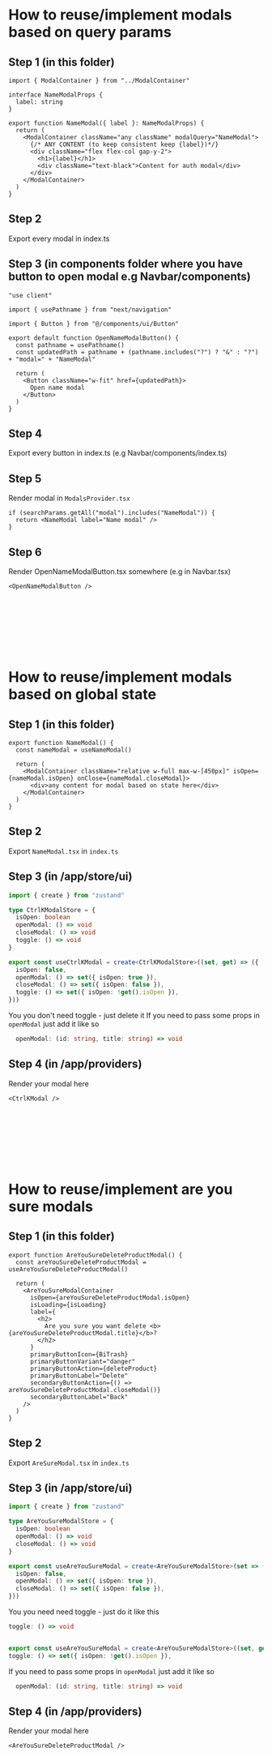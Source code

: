 # How to reuse/implement modals based on query params

## Step 1 (in this folder)

```tsx
import { ModalContainer } from "../ModalContainer"

interface NameModalProps {
  label: string
}

export function NameModal({ label }: NameModalProps) {
  return (
    <ModalContainer className="any className" modalQuery="NameModal">
      {/* ANY CONTENT (to keep consistent keep {label})*/}
      <div className="flex flex-col gap-y-2">
        <h1>{label}</h1>
        <div className="text-black">Content for auth modal</div>
      </div>
    </ModalContainer>
  )
}
```

## Step 2

Export every modal in index.ts

## Step 3 (in components folder where you have button to open modal e.g Navbar/components)

```tsx
"use client"

import { usePathname } from "next/navigation"

import { Button } from "@/components/ui/Button"

export default function OpenNameModalButton() {
  const pathname = usePathname()
  const updatedPath = pathname + (pathname.includes("?") ? "&" : "?") + "modal=" + "NameModal"

  return (
    <Button className="w-fit" href={updatedPath}>
      Open name modal
    </Button>
  )
}
```

## Step 4

Export every button in index.ts (e.g Navbar/components/index.ts)

## Step 5

Render modal in `ModalsProvider.tsx`

```tsx
if (searchParams.getAll("modal").includes("NameModal")) {
  return <NameModal label="Name modal" />
}
```

## Step 6

Render OpenNameModalButton.tsx somewhere (e.g in Navbar.tsx)

```tsx
<OpenNameModalButton />
```

<br/>
<br/>

<br/>
<br/>

<br/>
<br/>

# How to reuse/implement modals based on global state

## Step 1 (in this folder)

```tsx
export function NameModal() {
  const nameModal = useNameModal()

  return (
    <ModalContainer className="relative w-full max-w-[450px]" isOpen={nameModal.isOpen} onClose={nameModal.closeModal}>
      <div>any content for modal based on state here</div>
    </ModalContainer>
  )
}
```

## Step 2

Export `NameModal.tsx` in `index.ts`

## Step 3 (in /app/store/ui)

```ts
import { create } from "zustand"

type CtrlKModalStore = {
  isOpen: boolean
  openModal: () => void
  closeModal: () => void
  toggle: () => void
}

export const useCtrlKModal = create<CtrlKModalStore>((set, get) => ({
  isOpen: false,
  openModal: () => set({ isOpen: true }),
  closeModal: () => set({ isOpen: false }),
  toggle: () => set({ isOpen: !get().isOpen }),
}))
```

You you don't need toggle - just delete it
If you need to pass some props in `openModal` just add it like so

```ts
  openModal: (id: string, title: string) => void
```

## Step 4 (in /app/providers)

Render your modal here

```tsx
<CtrlKModal />
```

<br/>
<br/>

<br/>
<br/>

<br/>
<br/>

# How to reuse/implement are you sure modals

## Step 1 (in this folder)

```tsx
export function AreYouSureDeleteProductModal() {
  const areYouSureDeleteProductModal = useAreYouSureDeleteProductModal()

  return (
    <AreYouSureModalContainer
      isOpen={areYouSureDeleteProductModal.isOpen}
      isLoading={isLoading}
      label={
        <h2>
          Are you sure you want delete <b>{areYouSureDeleteProductModal.title}</b>?
        </h2>
      }
      primaryButtonIcon={BiTrash}
      primaryButtonVariant="danger"
      primaryButtonAction={deleteProduct}
      primaryButtonLabel="Delete"
      secondaryButtonAction={() => areYouSureDeleteProductModal.closeModal()}
      secondaryButtonLabel="Back"
    />
  )
}
```

## Step 2

Export `AreSureModal.tsx` in `index.ts`

## Step 3 (in /app/store/ui)

```ts
import { create } from "zustand"

type AreYouSureModalStore = {
  isOpen: boolean
  openModal: () => void
  closeModal: () => void
}

export const useAreYouSureModal = create<AreYouSureModalStore>(set => ({
  isOpen: false,
  openModal: () => set({ isOpen: true }),
  closeModal: () => set({ isOpen: false }),
}))
```

You you need need toggle - just do it like this

```ts
toggle: () => void


export const useAreYouSureModal = create<AreYouSureModalStore>((set, get) => ({
toggle: () => set({ isOpen: !get().isOpen }),
```

If you need to pass some props in `openModal` just add it like so

```ts
  openModal: (id: string, title: string) => void
```

## Step 4 (in /app/providers)

Render your modal here

```tsx
<AreYouSureDeleteProductModal />
```
